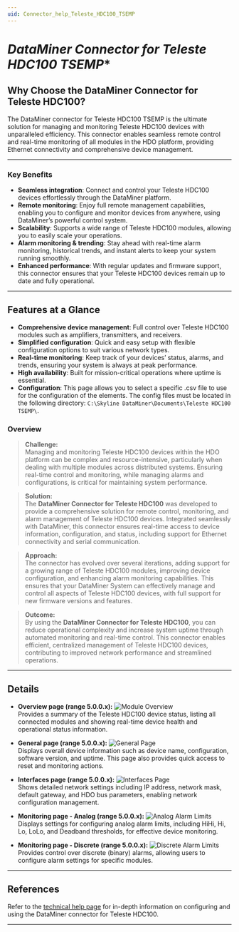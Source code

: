 ```yaml
---
uid: Connector_help_Teleste_HDC100_TSEMP
---
```

# *DataMiner Connector for Teleste HDC100 TSEMP**

## Why Choose the DataMiner Connector for Teleste HDC100?

The DataMiner connector for Teleste HDC100 TSEMP is the ultimate solution for managing and monitoring Teleste HDC100 devices with unparalleled efficiency. This connector enables seamless remote control and real-time monitoring of all modules in the HDO platform, providing Ethernet connectivity and comprehensive device management.

---

### Key Benefits

- **Seamless integration**: Connect and control your Teleste HDC100 devices effortlessly through the DataMiner platform.
- **Remote monitoring**: Enjoy full remote management capabilities, enabling you to configure and monitor devices from anywhere, using DataMiner’s powerful control system.
- **Scalability**: Supports a wide range of Teleste HDC100 modules, allowing you to easily scale your operations.
- **Alarm monitoring & trending**: Stay ahead with real-time alarm monitoring, historical trends, and instant alerts to keep your system running smoothly.
- **Enhanced performance**: With regular updates and firmware support, this connector ensures that your Teleste HDC100 devices remain up to date and fully operational.

---

## Features at a Glance

- **Comprehensive device management**: Full control over Teleste HDC100 modules such as amplifiers, transmitters, and receivers.
- **Simplified configuration**: Quick and easy setup with flexible configuration options to suit various network types.
- **Real-time monitoring**: Keep track of your devices’ status, alarms, and trends, ensuring your system is always at peak performance.
- **High availability**: Built for mission-critical operations where uptime is essential.
- **Configuration**: This page allows you to select a specific .csv file to use for the configuration of the elements. The config files must be located in the following directory: `C:\Skyline DataMiner\Documents\Teleste HDC100 TSEMP\`.

### Overview

> **Challenge:**  
> Managing and monitoring Teleste HDC100 devices within the HDO platform can be complex and resource-intensive, particularly when dealing with multiple modules across distributed systems. Ensuring real-time control and monitoring, while managing alarms and configurations, is critical for maintaining system performance.

> **Solution:**  
> The **DataMiner Connector for Teleste HDC100** was developed to provide a comprehensive solution for remote control, monitoring, and alarm management of Teleste HDC100 devices. Integrated seamlessly with DataMiner, this connector ensures real-time access to device information, configuration, and status, including support for Ethernet connectivity and serial communication.

> **Approach:**  
> The connector has evolved over several iterations, adding support for a growing range of Teleste HDC100 modules, improving device configuration, and enhancing alarm monitoring capabilities. This ensures that your DataMiner System can effectively manage and control all aspects of Teleste HDC100 devices, with full support for new firmware versions and features.

> **Outcome:**  
> By using the **DataMiner Connector for Teleste HDC100**, you can reduce operational complexity and increase system uptime through automated monitoring and real-time control. This connector enables efficient, centralized management of Teleste HDC100 devices, contributing to improved network performance and streamlined operations.

---
## Details

- **Overview page (range 5.0.0.x):**
  ![Module Overview](~/connector/images/TelesteHDC100ModuleOverview.PNG)  
  Provides a summary of the Teleste HDC100 device status, listing all connected modules and showing real-time device health and operational status information.

- **General page (range 5.0.0.x):**
  ![General Page](~/connector/images/TelesteHDC100GeneralPage.PNG)  
  Displays overall device information such as device name, configuration, software version, and uptime. This page also provides quick access to reset and monitoring actions.

- **Interfaces page (range 5.0.0.x):**
  ![Interfaces Page](~/connector/images/TelesteHDC100InterfacesPage.PNG)  
  Shows detailed network settings including IP address, network mask, default gateway, and HDO bus parameters, enabling network configuration management.

- **Monitoring page - Analog (range 5.0.0.x):**
  ![Analog Alarm Limits](~/connector/images/TelesteHDC100MonitoringAnalogAlarmLimits.PNG)  
  Displays settings for configuring analog alarm limits, including HiHi, Hi, Lo, LoLo, and Deadband thresholds, for effective device monitoring.

- **Monitoring page - Discrete (range 5.0.0.x):**
  ![Discrete Alarm Limits](~/connector/images/TelesteHDCMonitoringDiscreteAlarmLimits.PNG)  
  Provides control over discrete (binary) alarms, allowing users to configure alarm settings for specific modules.
---
## References

Refer to the [technical help page](xref:Connector_help_Teleste_HDC100_TSEMP_Technical) for in-depth information on configuring and using the DataMiner connector for Teleste HDC100.

---
